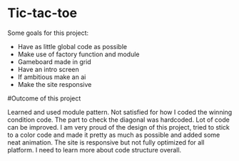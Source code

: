 # Tic-tac-toe
Some goals for this project:
- Have as little global code as possible
- Make use of factory function and module
- Gameboard made in grid
- Have an intro screen
- If ambitious make an ai
- Make the site responsive

#Outcome of this project

Learned and used module pattern. Not satisfied for how I coded the winning condition code. The part to check the diagonal was hardcoded. Lot of code can be improved. I am very proud of the design of this project, tried to stick to a color code and made it pretty as much as possible and added some neat animation. The site is responsive but not fully optimized for all platform. I need to learn more about code structure overall.

